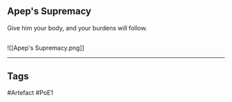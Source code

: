 ## Apep's Supremacy
Give him your body, and your burdens will follow.
##
![[Apep's Supremacy.png]]

---
## Tags
#Artefact
#PoE1